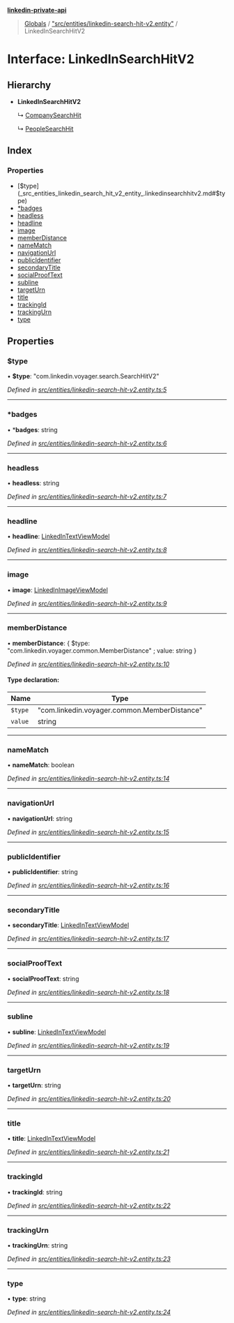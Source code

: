 **[linkedin-private-api](../README.md)**

> [Globals](../globals.md) / ["src/entities/linkedin-search-hit-v2.entity"](../modules/_src_entities_linkedin_search_hit_v2_entity_.md) / LinkedInSearchHitV2

# Interface: LinkedInSearchHitV2

## Hierarchy

* **LinkedInSearchHitV2**

  ↳ [CompanySearchHit](_src_entities_company_search_hit_entity_.companysearchhit.md)

  ↳ [PeopleSearchHit](_src_entities_people_search_hit_entity_.peoplesearchhit.md)

## Index

### Properties

* [$type](_src_entities_linkedin_search_hit_v2_entity_.linkedinsearchhitv2.md#$type)
* [*badges](_src_entities_linkedin_search_hit_v2_entity_.linkedinsearchhitv2.md#*badges)
* [headless](_src_entities_linkedin_search_hit_v2_entity_.linkedinsearchhitv2.md#headless)
* [headline](_src_entities_linkedin_search_hit_v2_entity_.linkedinsearchhitv2.md#headline)
* [image](_src_entities_linkedin_search_hit_v2_entity_.linkedinsearchhitv2.md#image)
* [memberDistance](_src_entities_linkedin_search_hit_v2_entity_.linkedinsearchhitv2.md#memberdistance)
* [nameMatch](_src_entities_linkedin_search_hit_v2_entity_.linkedinsearchhitv2.md#namematch)
* [navigationUrl](_src_entities_linkedin_search_hit_v2_entity_.linkedinsearchhitv2.md#navigationurl)
* [publicIdentifier](_src_entities_linkedin_search_hit_v2_entity_.linkedinsearchhitv2.md#publicidentifier)
* [secondaryTitle](_src_entities_linkedin_search_hit_v2_entity_.linkedinsearchhitv2.md#secondarytitle)
* [socialProofText](_src_entities_linkedin_search_hit_v2_entity_.linkedinsearchhitv2.md#socialprooftext)
* [subline](_src_entities_linkedin_search_hit_v2_entity_.linkedinsearchhitv2.md#subline)
* [targetUrn](_src_entities_linkedin_search_hit_v2_entity_.linkedinsearchhitv2.md#targeturn)
* [title](_src_entities_linkedin_search_hit_v2_entity_.linkedinsearchhitv2.md#title)
* [trackingId](_src_entities_linkedin_search_hit_v2_entity_.linkedinsearchhitv2.md#trackingid)
* [trackingUrn](_src_entities_linkedin_search_hit_v2_entity_.linkedinsearchhitv2.md#trackingurn)
* [type](_src_entities_linkedin_search_hit_v2_entity_.linkedinsearchhitv2.md#type)

## Properties

### $type

•  **$type**: \"com.linkedin.voyager.search.SearchHitV2\"

*Defined in [src/entities/linkedin-search-hit-v2.entity.ts:5](https://github.com/elieobeid7/linkedin-private-api/blob/d9248d2/src/entities/linkedin-search-hit-v2.entity.ts#L5)*

___

### *badges

•  ***badges**: string

*Defined in [src/entities/linkedin-search-hit-v2.entity.ts:6](https://github.com/elieobeid7/linkedin-private-api/blob/d9248d2/src/entities/linkedin-search-hit-v2.entity.ts#L6)*

___

### headless

•  **headless**: string

*Defined in [src/entities/linkedin-search-hit-v2.entity.ts:7](https://github.com/elieobeid7/linkedin-private-api/blob/d9248d2/src/entities/linkedin-search-hit-v2.entity.ts#L7)*

___

### headline

•  **headline**: [LinkedInTextViewModel](_src_entities_linkedin_text_view_model_entity_.linkedintextviewmodel.md)

*Defined in [src/entities/linkedin-search-hit-v2.entity.ts:8](https://github.com/elieobeid7/linkedin-private-api/blob/d9248d2/src/entities/linkedin-search-hit-v2.entity.ts#L8)*

___

### image

•  **image**: [LinkedInImageViewModel](_src_entities_linkedin_image_view_model_entity_.linkedinimageviewmodel.md)

*Defined in [src/entities/linkedin-search-hit-v2.entity.ts:9](https://github.com/elieobeid7/linkedin-private-api/blob/d9248d2/src/entities/linkedin-search-hit-v2.entity.ts#L9)*

___

### memberDistance

•  **memberDistance**: { $type: \"com.linkedin.voyager.common.MemberDistance\" ; value: string  }

*Defined in [src/entities/linkedin-search-hit-v2.entity.ts:10](https://github.com/elieobeid7/linkedin-private-api/blob/d9248d2/src/entities/linkedin-search-hit-v2.entity.ts#L10)*

#### Type declaration:

Name | Type |
------ | ------ |
`$type` | \"com.linkedin.voyager.common.MemberDistance\" |
`value` | string |

___

### nameMatch

•  **nameMatch**: boolean

*Defined in [src/entities/linkedin-search-hit-v2.entity.ts:14](https://github.com/elieobeid7/linkedin-private-api/blob/d9248d2/src/entities/linkedin-search-hit-v2.entity.ts#L14)*

___

### navigationUrl

•  **navigationUrl**: string

*Defined in [src/entities/linkedin-search-hit-v2.entity.ts:15](https://github.com/elieobeid7/linkedin-private-api/blob/d9248d2/src/entities/linkedin-search-hit-v2.entity.ts#L15)*

___

### publicIdentifier

•  **publicIdentifier**: string

*Defined in [src/entities/linkedin-search-hit-v2.entity.ts:16](https://github.com/elieobeid7/linkedin-private-api/blob/d9248d2/src/entities/linkedin-search-hit-v2.entity.ts#L16)*

___

### secondaryTitle

•  **secondaryTitle**: [LinkedInTextViewModel](_src_entities_linkedin_text_view_model_entity_.linkedintextviewmodel.md)

*Defined in [src/entities/linkedin-search-hit-v2.entity.ts:17](https://github.com/elieobeid7/linkedin-private-api/blob/d9248d2/src/entities/linkedin-search-hit-v2.entity.ts#L17)*

___

### socialProofText

•  **socialProofText**: string

*Defined in [src/entities/linkedin-search-hit-v2.entity.ts:18](https://github.com/elieobeid7/linkedin-private-api/blob/d9248d2/src/entities/linkedin-search-hit-v2.entity.ts#L18)*

___

### subline

•  **subline**: [LinkedInTextViewModel](_src_entities_linkedin_text_view_model_entity_.linkedintextviewmodel.md)

*Defined in [src/entities/linkedin-search-hit-v2.entity.ts:19](https://github.com/elieobeid7/linkedin-private-api/blob/d9248d2/src/entities/linkedin-search-hit-v2.entity.ts#L19)*

___

### targetUrn

•  **targetUrn**: string

*Defined in [src/entities/linkedin-search-hit-v2.entity.ts:20](https://github.com/elieobeid7/linkedin-private-api/blob/d9248d2/src/entities/linkedin-search-hit-v2.entity.ts#L20)*

___

### title

•  **title**: [LinkedInTextViewModel](_src_entities_linkedin_text_view_model_entity_.linkedintextviewmodel.md)

*Defined in [src/entities/linkedin-search-hit-v2.entity.ts:21](https://github.com/elieobeid7/linkedin-private-api/blob/d9248d2/src/entities/linkedin-search-hit-v2.entity.ts#L21)*

___

### trackingId

•  **trackingId**: string

*Defined in [src/entities/linkedin-search-hit-v2.entity.ts:22](https://github.com/elieobeid7/linkedin-private-api/blob/d9248d2/src/entities/linkedin-search-hit-v2.entity.ts#L22)*

___

### trackingUrn

•  **trackingUrn**: string

*Defined in [src/entities/linkedin-search-hit-v2.entity.ts:23](https://github.com/elieobeid7/linkedin-private-api/blob/d9248d2/src/entities/linkedin-search-hit-v2.entity.ts#L23)*

___

### type

•  **type**: string

*Defined in [src/entities/linkedin-search-hit-v2.entity.ts:24](https://github.com/elieobeid7/linkedin-private-api/blob/d9248d2/src/entities/linkedin-search-hit-v2.entity.ts#L24)*
